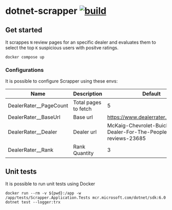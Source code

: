 # dotnet-scrapper [![build](https://github.com/alefcarlos/dotnet-scrapper/actions/workflows/ci.yml/badge.svg)](https://github.com/alefcarlos/dotnet-scrapper/actions/workflows/ci.yml)

## Get started

It scrappes `N` review pages for an specific dealer and evaluates them to select the top `K` suspicious users with positve ratings.

```
docker compose up
```
### Configurations

It is possible to configure Scrapper using these envs:

| Name                   | Description          | Default                                                             |
| ---------------------- | -------------------- | ------------------------------------------------------------------- |
| DealerRater__PageCount | Total pages to fetch | 5                                                                   |
| DealerRater__BaseUrl   | Base url             | https://www.dealerrater.com/dealer/                                 |
| DealerRater__Dealer    | Dealer url           | McKaig-Chevrolet-Buick-A-Dealer-For-The-People-dealer-reviews-23685 |
| DealerRater__Rank      | Rank Quantity        | 3                                                                   |


## Unit tests

It is possible to run unit tests using Docker

```
docker run --rm -v ${pwd}:/app -w /app/tests/Scrapper.Application.Tests mcr.microsoft.com/dotnet/sdk:6.0 dotnet test --logger:trx
```


